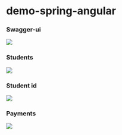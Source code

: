 # demo-spring-angular

<h3>Swagger-ui</h3>
<img src="./swagger-ui.png">
<h3>Students</h3>
<img src="./students.png">
<h3>Student id</h3>
<img src="./studentsId.png">
<h3>Payments</h3>
<img src="./payments.png">
